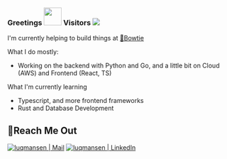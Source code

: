 ### Greetings <img src="https://pic.funnygifsbox.com/uploads/2019/06/funnygifsbox.com-2019-06-28-12-23-55-93.gif" width="40"> Visitors ![](https://komarev.com/ghpvc/?username=luqmansen)

I'm currently helping to build things at [🎀Bowtie](https://www.bowtie.com.hk/en)


What I do mostly:
- Working on the backend with Python and Go, and a little bit on Cloud (AWS) and Frontend (React, TS)

What I'm currently learning
- Typescript, and more frontend frameworks
- Rust and Database Development


## 📍Reach Me Out
[<img alt="luqmansen | Mail" src="https://img.shields.io/badge/Gmail-D14836?style=for-the-badge&logo=gmail&logoColor=white" />](mailto:luqmansen@gmail.com?Subject=Hello!)
[<img alt="luqmansen | LinkedIn" src="https://img.shields.io/badge/linkedin-%230077B5.svg?&style=for-the-badge&logo=linkedin&logoColor=white" />](https://linkedin.com/in/luqmansen)
<br/>
